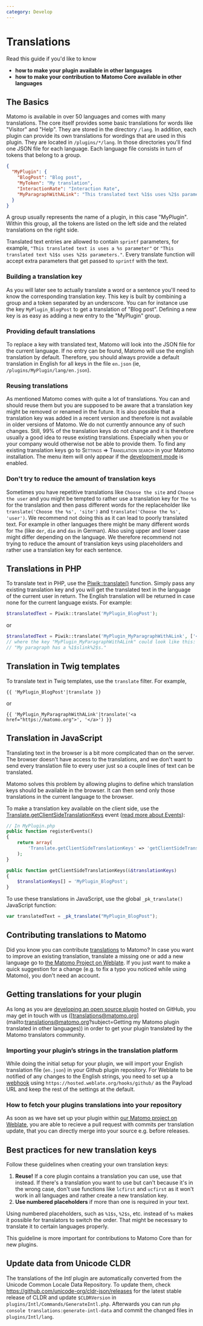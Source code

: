 ```yaml
---
category: Develop
---
```


# Translations

<!-- Meta (to be deleted)
Purpose:
- describe how to make plugins/contributions available in different languages,
- describe how to use internationalization in twig templates & in PHP code,
- describe how to create new translation keys (ie, reuse as much as possible),

Audience: plugin developers

Expected Result:

Notes:

What's missing? (stuff in my list that was not in when I wrote the 1st draft)
- plugin developers + otrance
-->

Read this guide if you'd like to know

- **how to make your plugin available in other languages**
- **how to make your contribution to Matomo Core available in other languages**

## The Basics

Matomo is available in over 50 languages and comes with many translations. The core itself provides some basic translations for words like "Visitor" and "Help". They are stored in the directory <code>/lang</code>. In addition, each plugin can provide its own translations for wordings that are used in this plugin. They are located in <code>/plugins/\*/lang</code>. In those directories you'll find one JSON file for each language. Each language file consists in turn of tokens that belong to a group.

```json
{
  "MyPlugin": {
    "BlogPost": "Blog post",
    "MyToken": "My translation",
    "InteractionRate": "Interaction Rate",
    "MyParagraphWithALink": "This translated text %1$s uses %2$s parameters."
  }
}
```

A group usually represents the name of a plugin, in this case "MyPlugin". Within this group, all the tokens are listed on the left side and the related translations on the right side.

Translated text entries are allowed to contain `sprintf` parameters, for example, `"This translated text is uses a %s parameter"` or `"This translated text %1$s uses %2$s parameters."`. Every translate function will accept extra parameters that get passed to `sprintf` with the text.

### Building a translation key

As you will later see to actually translate a word or a sentence you'll need to know the corresponding translation key. This key is built by combining a group and a token separated by an underscore. You can for instance use the key `MyPlugin_BlogPost` to get a translation of "Blog post". Defining a new key is as easy as adding a new entry to the "MyPlugin" group.

### Providing default translations

To replace a key with translated text, Matomo will look into the JSON file for the current language. If no entry can be found, Matomo will use the english translation by default. Therefore, you should always provide a default translation in English for all keys in the file `en.json` (ie, `/plugins/MyPlugin/lang/en.json`).

### Reusing translations

As mentioned Matomo comes with quite a lot of translations. You can and should reuse them but you are supposed to be aware that a translation key might be removed or renamed in the future. It is also possible that a translation key was added in a recent version and therefore is not available in older versions of Matomo. We do not currently announce any of such changes. Still, 99% of the translation keys do not change and it is therefore usually a good idea to reuse existing translations. Especially when you or your company would otherwise not be able to provide them. To find any existing translation keys go to <span style="font-variant: small-caps">Settings =&gt; Translation search</span> in your Matomo installation. The menu item will only appear if the [development mode](https://developer.matomo.org/guides/getting-started-part-1#enable-development-mode) is enabled.

### Don't try to reduce the amount of translation keys

Sometimes you have repetitive translations like `Choose the site` and `Choose the user` and you might be tempted to rather use a translation key for `The %s` for the translation and then pass different words for the replaceholder like `translate('Choose the %s', 'site')` and `translate('Choose the %s', 'user')`. We recommend not doing this as it can lead to poorly translated text. For example in other languages there might be many different words for `The` (like `der`, `die` and `das` in German). Also using upper and lower case might differ depending on the language. We therefore recommend not trying to reduce the amount of translation keys using placeholders and rather use a translation key for each sentence.

## Translations in PHP

To translate text in PHP, use the [Piwik::translate()](/api-reference/Piwik/Piwik#translate) function. Simply pass any existing translation key and you will get the translated text in the language of the current user in return. The English translation will be returned in case none for the current language exists. For example:

```php
$translatedText = Piwik::translate('MyPlugin_BlogPost');
```

or

```php
$translatedText = Piwik::translate('MyPlugin_MyParagraphWithALink', ['<a href="https://matomo.org">', '</a>']);
// where the key "MyPlugin_MyParagraphWithALink" could look like this:
// "My paragraph has a %1$slink%2$s."
```

## Translation in Twig templates

To translate text in Twig templates, use the `translate` filter. For example,

```twig
{{ 'MyPlugin_BlogPost'|translate }}
```

or

```twig
{{ 'MyPlugin_MyParagraphWithALink'|translate('<a href="https://matomo.org">', '</a>') }}
```

## Translation in JavaScript

Translating text in the browser is a bit more complicated than on the server. The browser doesn't have access to the translations, and we don't want to send every translation file to every user just so a couple lines of text can be translated.

Matomo solves this problem by allowing plugins to define which translation keys should be available in the browser. It can then send only those translations in the current language to the browser.

To make a translation key available on the client side, use the [Translate.getClientSideTranslationKeys](/api-reference/events#translategetclientsidetranslationkeys) event ([read more about Events](/guides/events)):

```php
// In MyPlugin.php
public function registerEvents()
{
    return array(
        'Translate.getClientSideTranslationKeys' => 'getClientSideTranslationKeys'
    );
}

public function getClientSideTranslationKeys(&$translationKeys)
{
    $translationKeys[] = 'MyPlugin_BlogPost';
}
```

To use these translations in JavaScript, use the global `_pk_translate()` JavaScript function:

```javascript
var translatedText = _pk_translate("MyPlugin_BlogPost");
```

## Contributing translations to Matomo

Did you know you can contribute [translations](https://matomo.org/translations/) to Matomo? In case you want to improve an existing translation, translate a missing one or add a new language go to [the Matomo Project on Weblate](https://hosted.weblate.org/projects/matomo/). If you just want to make a quick suggestion for a change (e.g. to fix a typo you noticed while using Matomo), you don't need an account.

## Getting translations for your plugin

As long as you are [developing an open source plugin](https://developer.matomo.org/develop) hosted on GitHub, you may get in touch with us ([translations@matomo.org](mailto:translations@matomo.org?subject=Getting my Matomo plugin translated in other languages)) in order to get your plugin translated by the Matomo translators community.


### Importing your plugin’s strings in the translation platform

While doing the initial setup for your plugin, we will import your English translation file (`en.json`) in your Github plugin repository. For Weblate to be notified of any changes to the English strings, you need to set up a [webhook](https://docs.weblate.org/en/latest/admin/continuous.html#github-setup) using `https://hosted.weblate.org/hooks/github/` as the Payload URL and keep the rest of the settings at the default.


### How to fetch your plugins translations into your repository

As soon as we have set up your plugin within [our Matomo project on Weblate](https://hosted.weblate.org/projects/matomo/), you are able to recieve a pull request with commits per translation update, that you can directly merge into your source e.g. before releases.

## Best practices for new translation keys

Follow these guidelines when creating your own translation keys:

1. **Reuse!** If a core plugin contains a translation you can use, use that instead. If there's a translation you want to use but can't because it's in the wrong case, don't use functions like `lcfirst` and `ucfirst` as it won't work in all languages and rather create a new translation key.
2. **Use numbered placeholders** if more than one is required in your text.

Using numbered placeholders, such as `%1$s`, `%2$s`, etc. instead of `%s` makes it possible for translators to switch the order. That might be necessary to translate it to certain languages properly.

This guideline is more important for contributions to Matomo Core than for new plugins.

## Update data from Unicode CLDR

The translations of the *Intl* plugin are automatically converted from the Unicode Common Locale Data Repository. To update them, check https://github.com/unicode-org/cldr-json/releases for the latest stable release of CLDR and update `$CLDRVersion` in ` plugins/Intl/Commands/GenerateIntl.php`. Afterwards you can run `php console translations:generate-intl-data` and commit the changed files in `plugins/Intl/lang`.
